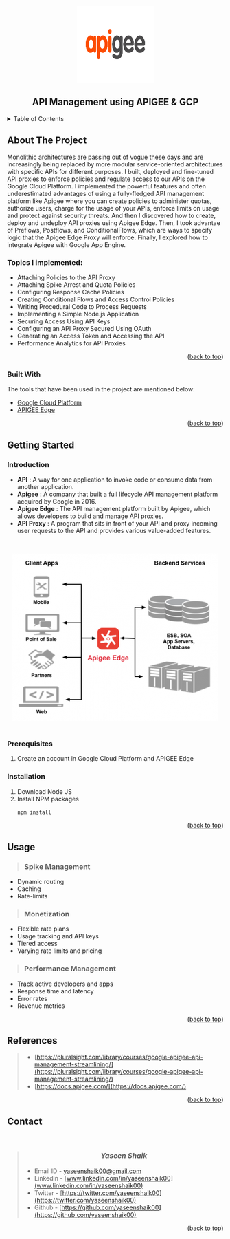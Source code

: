 <div id="top"></div>


<!-- PROJECT LOGO -->
<br />
<div align="center">
  <a>
    <img src="images/logo.svg" alt="Logo" width="180" height="180">
  </a>

  <h2 align="center">API Management using APIGEE & GCP</h2>

</div>



<!-- TABLE OF CONTENTS -->
<details>
  <summary>Table of Contents</summary>
  <ol>
    <li>
      <a href="#about-the-project">About The Project</a>
      <ul>
        <li><a href="#built-with">Built With</a></li>
      </ul>
    </li>
    <li>
      <a href="#getting-started">Getting Started</a>
      <ul>
        <li><a href="#prerequisites">Prerequisites</a></li>
        <li><a href="#installation">Installation</a></li>
      </ul>
    </li>
    <li><a href="#usage">Usage</a></li>
    <li><a href="#references">References</a></li>
    <li><a href="#contact">Contact</a></li>
  </ol>
</details>



<!-- ABOUT THE PROJECT -->
## About The Project

Monolithic architectures are passing out of vogue these days and are increasingly being replaced by more modular service-oriented architectures with specific APIs for different purposes. I built, deployed and fine-tuned API proxies to enforce policies and regulate access to our APIs on the Google Cloud Platform. I implemented the powerful features and often underestimated advantages of using a fully-fledged API management platform like Apigee where you can create policies to administer quotas, authorize users, charge for the usage of your APIs, enforce limits on usage and protect against security threats. And then I discovered how to create, deploy and undeploy API proxies using Apigee Edge. Then, I took advantae of Preflows, Postflows, and ConditionalFlows, which are ways to specify logic that the Apigee Edge Proxy will enforce. Finally, I explored how to integrate Apigee with Google App Engine. 

### Topics I implemented:
* Attaching Policies to the API Proxy
* Attaching Spike Arrest and Quota Policies
* Configuring Response Cache Policies
* Creating Conditional Flows and Access Control Policies
* Writing Procedural Code to Process Requests
* Implementing a Simple Node.js Application
* Securing Access Using API Keys
* Configuring an API Proxy Secured Using OAuth
* Generating an Access Token and Accessing the API
* Performance Analytics for API Proxies



<p align="right">(<a href="#top">back to top</a>)</p>



### Built With

The tools that have been used in the project are mentioned below:

* [Google Cloud Platform](https://cloud.google.com/)
* [APIGEE Edge](https://apigee.google.com/edge)

<p align="right">(<a href="#top">back to top</a>)</p>



<!-- GETTING STARTED -->
## Getting Started

### Introduction
- __API__ : A way for one application to invoke code or consume data from another application.
- __Apigee__ : A company that built a full lifecycle API management platform acquired by Google in 2016.
- __Apigee Edge__ : The API management platform built by Apigee, which allows developers to build and manage API proxies.
- __API Proxy__ : A program that sits in front of your API and proxy incoming user requests to the API and provides various value-added features.

<br><center> <img src="images/Architecture.png"> </center><br>


### Prerequisites

1. Create an account in Google Cloud Platform and APIGEE Edge

### Installation


1. Download Node JS
2. Install NPM packages
   ```sh
   npm install
   ```

<p align="right">(<a href="#top">back to top</a>)</p>



<!-- USAGE EXAMPLES -->
## Usage

> ### Spike Management
* Dynamic routing
* Caching
* Rate-limits

> ### Monetization
* Flexible rate plans
* Usage tracking and API keys
* Tiered access
* Varying rate limits and pricing

> ### Performance Management
* Track active developers and apps
* Response time and latency
* Error rates
* Revenue metrics



<p align="right">(<a href="#top">back to top</a>)</p>



<!-- Regerences -->
## References
> - [https://pluralsight.com/library/courses/google-apigee-api-management-streamlining/](https://pluralsight.com/library/courses/google-apigee-api-management-streamlining/)
> - [https://docs.apigee.com/](https://docs.apigee.com/)

<p align="right">(<a href="#top">back to top</a>)</p>



<!-- CONTACT -->
## Contact
<br/>

> ### <center> __*Yaseen Shaik*__ </center>
>
> - Email ID  - yaseenshaik00@gmail.com
> - Linkedin  - [www.linkedin.com/in/yaseenshaik00](www.linkedin.com/in/yaseenshaik00)
> - Twitter   - [https://twitter.com/yaseenshaik00](https://twitter.com/yaseenshaik00)
> - Github    - [https://github.com/yaseenshaik00](https://github.com/yaseenshaik00)
>  



<p align="right">(<a href="#top">back to top</a>)</p>

